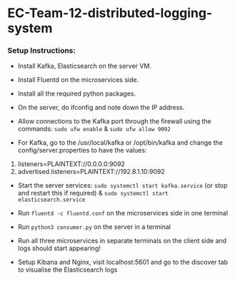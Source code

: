 # EC-Team-12-distributed-logging-system

### Setup Instructions:

- Install Kafka, Elasticsearch on the server VM.

- Install Fluentd on the microservices side.

- Install all the required python packages.

- On the server, do ifconfig and note down the IP address.

- Allow connections to the Kafka port through the firewall using the commands: `sudo ufw enable` & `sudo ufw allow 9092`

- For Kafka, go to the /usr/local/kafka or /opt/bin/kafka and change the config/server.properties to have the values:
1. listeners=PLAINTEXT://0.0.0.0:9092
2. advertised.listeners=PLAINTEXT://192.8.1.10:9092 

- Start the server services: `sudo systemctl start kafka.service` (or stop and restart this if required) & `sudo systemctl start elasticsearch.service`

- Run `fluentd -c fluentd.conf` on the microservices side in one terminal

- Run `python3 consumer.py` on the server in a terminal

- Run all three microservices in separate terminals on the client side and logs should start appearing!

- Setup Kibana and Nginx, visit localhost:5601 and go to the discover tab to visualise the Elasticsearch logs